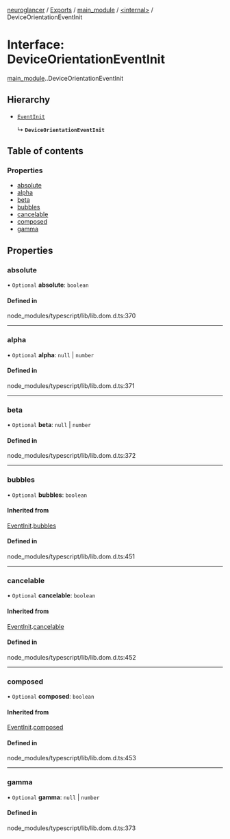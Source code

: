 [neuroglancer](../README.md) / [Exports](../modules.md) / [main\_module](../modules/main_module.md) / [<internal\>](../modules/main_module._internal_.md) / DeviceOrientationEventInit

# Interface: DeviceOrientationEventInit

[main_module](../modules/main_module.md).[<internal>](../modules/main_module._internal_.md).DeviceOrientationEventInit

## Hierarchy

- [`EventInit`](main_module._internal_.EventInit.md)

  ↳ **`DeviceOrientationEventInit`**

## Table of contents

### Properties

- [absolute](main_module._internal_.DeviceOrientationEventInit.md#absolute)
- [alpha](main_module._internal_.DeviceOrientationEventInit.md#alpha)
- [beta](main_module._internal_.DeviceOrientationEventInit.md#beta)
- [bubbles](main_module._internal_.DeviceOrientationEventInit.md#bubbles)
- [cancelable](main_module._internal_.DeviceOrientationEventInit.md#cancelable)
- [composed](main_module._internal_.DeviceOrientationEventInit.md#composed)
- [gamma](main_module._internal_.DeviceOrientationEventInit.md#gamma)

## Properties

### absolute

• `Optional` **absolute**: `boolean`

#### Defined in

node_modules/typescript/lib/lib.dom.d.ts:370

___

### alpha

• `Optional` **alpha**: ``null`` \| `number`

#### Defined in

node_modules/typescript/lib/lib.dom.d.ts:371

___

### beta

• `Optional` **beta**: ``null`` \| `number`

#### Defined in

node_modules/typescript/lib/lib.dom.d.ts:372

___

### bubbles

• `Optional` **bubbles**: `boolean`

#### Inherited from

[EventInit](main_module._internal_.EventInit.md).[bubbles](main_module._internal_.EventInit.md#bubbles)

#### Defined in

node_modules/typescript/lib/lib.dom.d.ts:451

___

### cancelable

• `Optional` **cancelable**: `boolean`

#### Inherited from

[EventInit](main_module._internal_.EventInit.md).[cancelable](main_module._internal_.EventInit.md#cancelable)

#### Defined in

node_modules/typescript/lib/lib.dom.d.ts:452

___

### composed

• `Optional` **composed**: `boolean`

#### Inherited from

[EventInit](main_module._internal_.EventInit.md).[composed](main_module._internal_.EventInit.md#composed)

#### Defined in

node_modules/typescript/lib/lib.dom.d.ts:453

___

### gamma

• `Optional` **gamma**: ``null`` \| `number`

#### Defined in

node_modules/typescript/lib/lib.dom.d.ts:373
